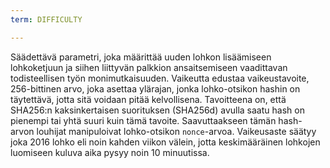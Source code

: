 ```yaml
---
term: DIFFICULTY

---
```

Säädettävä parametri, joka määrittää uuden lohkon lisäämiseen lohkoketjuun ja siihen liittyvän palkkion ansaitsemiseen vaadittavan todisteellisen työn monimutkaisuuden. Vaikeutta edustaa vaikeustavoite, 256-bittinen arvo, joka asettaa ylärajan, jonka lohko-otsikon hashin on täytettävä, jotta sitä voidaan pitää kelvollisena. Tavoitteena on, että SHA256:n kaksinkertaisen suorituksen (SHA256d) avulla saatu hash on pienempi tai yhtä suuri kuin tämä tavoite. Saavuttaakseen tämän hash-arvon louhijat manipuloivat lohko-otsikon `nonce`-arvoa. Vaikeusaste säätyy joka 2016 lohko eli noin kahden viikon välein, jotta keskimääräinen lohkojen luomiseen kuluva aika pysyy noin 10 minuutissa.